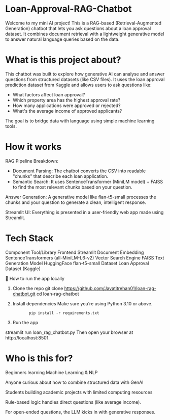# Loan-Approval-RAG-Chatbot
Welcome to my mini AI project! This is a RAG-based (Retrieval-Augmented Generation) chatbot that lets you ask questions about a loan approval dataset. It combines document retrieval with a lightweight generative model to answer natural language queries based on the data.

# What is this project about?
This chatbot was built to explore how generative AI can analyse and answer questions from structured datasets (like CSV files). It uses the loan approval prediction dataset from Kaggle and allows users to ask questions like:
* What factors affect loan approval?
* Which property area has the highest approval rate?
* How many applications were approved or rejected?
* What's the average income of approved applicants?

The goal is to bridge data with language using simple machine learning tools.

# How it works
RAG Pipeline Breakdown:
* Document Parsing: The chatbot converts the CSV into readable "chunks" that describe each loan application.
* Semantic Search: It uses SentenceTransformer (MiniLM model) + FAISS to find the most relevant chunks based on your question.

Answer Generation:
A generative model like flan-t5-small processes the chunks and your question to generate a clean, intelligent response.

Streamlit UI:
Everything is presented in a user-friendly web app made using Streamlit.

# Tech Stack
Component	Tool/Library
Frontend	Streamlit
Document Embedding	SentenceTransformers (all-MiniLM-L6-v2)
Vector Search Engine	FAISS
Text Generation Model	HuggingFace flan-t5-small
Dataset	Loan Approval Dataset (Kaggle)

🚀 How to run the app locally
1. Clone the repo
             git clone https://github.com/Jayatitrehan01/loan-rag-chatbot.git
             cd loan-rag-chatbot
2. Install dependencies
Make sure you’re using Python 3.10 or above.

              pip install -r requirements.txt
3. Run the app

streamlit run loan_rag_chatbot.py
Then open your browser at http://localhost:8501.


# Who is this for?
Beginners learning Machine Learning & NLP

Anyone curious about how to combine structured data with GenAI

Students building academic projects with limited computing resources

Rule-based logic handles direct questions (like average income).

For open-ended questions, the LLM kicks in with generative responses.


